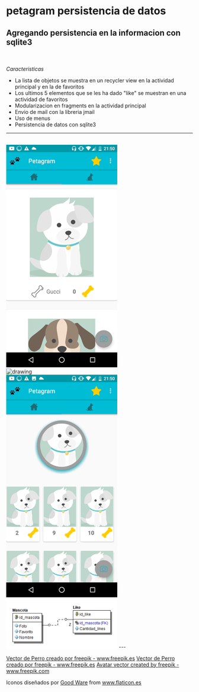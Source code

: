 # petagram persistencia de datos
**Agregando persistencia en la informacion con sqlite3**
---
<br/><br/>
*Caracteristicas*
- La lista de objetos se muestra en un recycler view en la actividad principal y en la de favoritos
- Los ultimos 5 elementos que se les ha dado "like" se muestran en una actividad de favoritos
- Modularizacion en fragments en la actividad principal
- Envio de mail con la libreria jmail
- Uso de menus
- Persistencia de datos con sqlite3
---
<br/>
				<img src="https://github.com/InvedAllens/petagram-persistencia-datos/blob/master/Screenshots/Screenshot1%20.jpg" alt="drawing" width="300"/>
<br/>
				<img src="https://github.com/InvedAllens/petagram-persistencia-datos/blob/master/Screenshots/Screenshot2.jpg" alt="drawing" width="300"/>
<br/>
				<img src="https://github.com/InvedAllens/petagram-persistencia-datos/blob/master/Screenshots/Screenshot3.jpg" alt="drawing" width="300"/>
<br/>
				<img src="https://github.com/InvedAllens/petagram-persistencia-datos/blob/master/Screenshots/petagram.jpg" alt="drawing" width="300"/>
 ---

<a href='https://www.freepik.es/fotos-vectores-gratis/perro'>Vector de Perro creado por freepik - www.freepik.es</a>
<a href="https://www.freepik.es/fotos-vectores-gratis/perro">Vector de Perro creado por freepik - www.freepik.es</a>
<a href="https://www.freepik.com/free-photos-vectors/avatar">Avatar vector created by freepik - www.freepik.com</a>
<div>Iconos diseñados por <a href="https://www.flaticon.es/icono-gratis/camara_685655" title="Good Ware">Good Ware</a> from <a href="https://www.flaticon.es/" title="Flaticon">www.flaticon.es</a></div>
